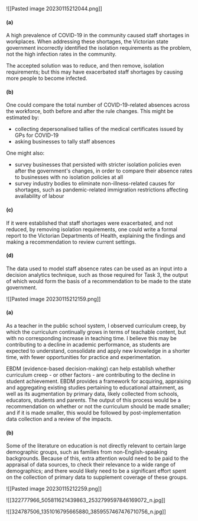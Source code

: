 ![[Pasted image 20230115212044.png]]

#### (a)

A high prevalence of COVID-19 in the community caused staff shortages in workplaces. When addressing these shortages, the Victorian state government incorrectly identified the isolation requirements as the problem, not the high infection rates in the community.

The accepted solution was to reduce, and then remove, isolation requirements; but this may have exacerbated staff shortages by causing more people to become infected.

#### (b)

One could compare the total number of COVID-19-related absences across the workforce, both before and after the rule changes. This might be estimated by:

- collecting depersonalised tallies of the medical certificates issued by GPs for COVID-19
- asking businesses to tally staff absences

One might also:

- survey businesses that persisted with stricter isolation policies even after the government's changes, in order to compare their absence rates to businesses with no isolation policies at all
- survey industry bodies to eliminate non-illness-related causes for shortages, such as pandemic-related immigration restrictions affecting availability of labour

#### (c)

If it were established that staff shortages were exacerbated, and not reduced, by removing isolation requirements, one could write a formal report to the Victorian Departments of Health, explaining the findings and making a recommendation to review current settings.

#### (d)

The data used to model staff absence rates can be used as an input into a decision analytics technique, such as those required for Task 3, the output of which would form the basis of a recommendation to be made to the state government.

![[Pasted image 20230115212159.png]]

#### (a)

As a teacher in the public school system, I observed curriculum creep, by which the curriculum continually grows in terms of teachable content, but with no corresponding increase in teaching time. I believe this may be contributing to a decline in academic performance, as students are expected to understand, consolidate and apply new knowledge in a shorter time, with fewer opportunities for practice and experimentation.

EBDM (evidence-based decision-making) can help establish whether curriculum creep - or other factors - are contributing to the decline in student achievement. EBDM provides a framework for acquiring, appraising and aggregating existing studies pertaining to educational attainment, as well as its augmentation by primary data, likely collected from schools, educators, students and parents. The output of this process would be a recommendation on whether or not the curriculum should be made smaller; and if it is made smaller, this would be followed by post-implementation data collection and a review of the impacts.

#### (b)

Some of the literature on education is not directly relevant to certain large demographic groups, such as families from non-English-speaking backgrounds. Because of this, extra attention would need to be paid to the appraisal of data sources, to check their relevance to a wide range of demographics; and there would likely need to be a significant effort spent on the collection of primary data to supplement coverage of these groups.

![[Pasted image 20230115212259.png]]

![[322777966_505811621439863_2532799597846169072_n.jpg]]

![[324787506_1351016795665880_3859557467476710756_n.jpg]]


